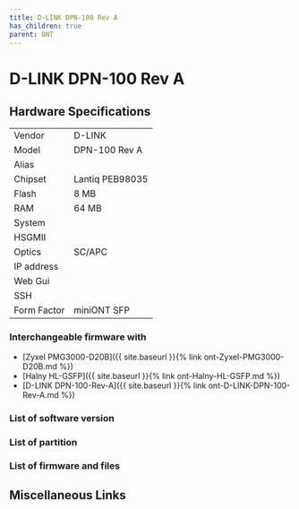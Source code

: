 ```yaml
---
title: D-LINK DPN-100 Rev A
has_children: true
parent: ONT
---
```


# D-LINK DPN-100 Rev A

## Hardware Specifications

|          |               |
|----------|---------------|
| Vendor   | D-LINK        |
| Model    | DPN-100 Rev A      |
| Alias | |
| Chipset  | Lantiq PEB98035 |
| Flash | 8 MB |
| RAM | 64 MB |
| System |   |
| HSGMII |   |
| Optics | SC/APC |
| IP address |   |
| Web Gui |   |
| SSH | |
| Form Factor | miniONT SFP |


### Interchangeable firmware with

- [Zyxel PMG3000-D20B]({{ site.baseurl }}{% link ont-Zyxel-PMG3000-D20B.md %})
- [Halny HL-GSFP]({{ site.baseurl }}{% link ont-Halny-HL-GSFP.md %})
- [D-LINK DPN-100-Rev-A]({{ site.baseurl }}{% link ont-D-LINK-DPN-100-Rev-A.md %})


### List of software version
### List of partition
### List of firmware and files
## Miscellaneous Links

